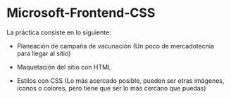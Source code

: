 # Microsoft-Frontend-CSS
La práctica consiste en lo siguiente:  

* Planeación de campaña de vacunación (Un poco de mercadotecnia para llegar al sitio)

* Maquetación del sitio con HTML 

* Estilos con CSS (Lo más acercado posible, pueden ser otras imágenes, íconos o colores, pero tiene que ser lo más cercano que puedas)
